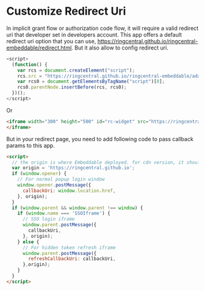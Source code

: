 # Customize Redirect Uri

In implicit grant flow or authorization code flow, it will require a valid redirect uri that developer set in developers account. This app offers a default redirect uri option that you can use, https://ringcentral.github.io/ringcentral-embeddable/redirect.html. But it also allow to config redirect uri.

```js
<script>
  (function() {
    var rcs = document.createElement("script");
    rcs.src = "https://ringcentral.github.io/ringcentral-embeddable/adapter.js?redirectUri=your_redirect_uri";
    var rcs0 = document.getElementsByTagName("script")[0];
    rcs0.parentNode.insertBefore(rcs, rcs0);
  })();
</script>
```

Or

```html
<iframe width="300" height="500" id="rc-widget" src="https://ringcentral.github.io/ringcentral-embeddable/app.html?redirectUri=your_redirect_uri">
</iframe>
```

But in your redirect page, you need to add following code to pass callback params to this app.

```html
<script>
  // the origin is where Embeddable deployed. for cdn version, it should be "https://apps.ringcentral.com"
  var origin = 'https://ringcentral.github.io';
  if (window.opener) {
    // For normal popup login window
    window.opener.postMessage({
      callbackUri: window.location.href,
    }, origin); 
  }
  if (window.parent && window.parent !== window) {
    if (window.name === 'SSOIframe') {
      // SSO login iframe
      window.parent.postMessage({
        callbackUri,
      }, origin);
    } else {
      // For hidden token refresh iframe
      window.parent.postMessage({
        refreshCallbackUri: callbackUri,
      },origin);
    }
  }
</script>
```
